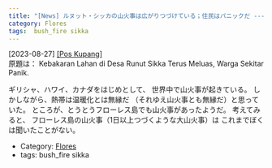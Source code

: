 ```yaml
---
title: "[News] ルヌット・シッカの山火事は広がりつづけている；住民はパニックだ ---フローレスよ、おまえもか"
category: Flores
tags:  bush_fire sikka
---
```


[2023-08-27] [[Pos Kupang]](https://kupang.tribunnews.com/2023/08/27/kebakaran-lahan-di-desa-runut-sikka-terus-meluas-warga-sekitar-panik?utm_source=pocket_saves.)  
 原題は：
Kebakaran Lahan di Desa Runut Sikka Terus Meluas,
Warga Sekitar Panik.

 ギリシャ、ハワイ、カナダをはじめとして、
世界中で山火事が起きている。
しかしながら、熱帯は温暖化とは無縁だ
（それゆえ山火事とも無縁だ）と思っていた。
ところが、とうとうフローレス島でも山火事があったようだ。
考えてみると、
フローレス島の山火事（1日以上つづくような大山火事）は
これまでぼくは聞いたことがない。

- Category: [Flores](categories.html#Flores)
- tags:  bush_fire sikka


